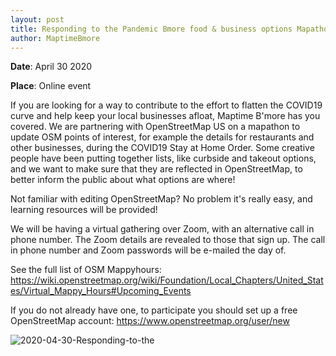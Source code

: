 ```yaml
---
layout: post
title: Responding to the Pandemic Bmore food & business options Mapathon on OSM
author: MaptimeBmore
---
```

**Date**: April 30 2020

**Place**: Online event

If you are looking for a way to contribute to the effort to flatten the COVID19 curve and help keep your local businesses afloat, Maptime B'more has you covered. We are partnering with OpenStreetMap US on a mapathon to update OSM points of interest, for example the details for restaurants and other businesses, during the COVID19 Stay at Home Order. Some creative people have been putting together lists, like curbside and takeout options, and we want to make sure that they are reflected in OpenStreetMap, to better inform the public about what options are where!

Not familiar with editing OpenStreetMap? No problem it's really easy, and learning resources will be provided!

We will be having a virtual gathering over Zoom, with an alternative call in phone number. The Zoom details are revealed to those that sign up. The call in phone number and Zoom passwords will be e-mailed the day of.

See the full list of OSM Mappyhours: https://wiki.openstreetmap.org/wiki/Foundation/Local_Chapters/United_States/Virtual_Mappy_Hours#Upcoming_Events

If you do not already have one, to participate you should set up a free OpenStreetMap account: https://www.openstreetmap.org/user/new


![2020-04-30-Responding-to-the]({{site.baseurl}}\img\2020-04-30-Responding-to-the.jpg)
